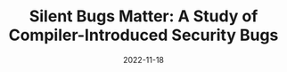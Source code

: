 ---
title: "Silent Bugs Matter: A Study of Compiler-Introduced Security Bugs"
date: 2022-11-18
publishDate: 2023-08-09
authors: ["Jianhao Xu", "Kangjie Lu", "Zhengjie Du", "Zhu Ding", "Linke Li", "Qiushi Wu", "Mathias Payer", "Bing Mao"]
abstract: ""
publication_types: ["1"]
featured: false
publication: "*The 32nd USENIX Security Symposium (Security'23)*"
---